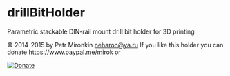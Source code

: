 # drillBitHolder
Parametric stackable DIN-rail mount drill bit holder for 3D printing



 © 2014-2015 by Petr Mironkin neharon@ya.ru
 If you like this holder you can donate
 https://www.paypal.me/mirok or 
 
[![Donate](https://www.paypalobjects.com/en_US/RU/i/btn/btn_donateCC_LG.gif)](https://www.paypal.com/cgi-bin/webscr?cmd=_donations&business=3EWT2B5787LSQ)
